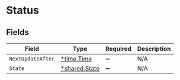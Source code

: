 # Status


## Fields

| Field                                         | Type                                          | Required                                      | Description                                   |
| --------------------------------------------- | --------------------------------------------- | --------------------------------------------- | --------------------------------------------- |
| `NextUpdateAfter`                             | [*time.Time](https://pkg.go.dev/time#Time)    | :heavy_minus_sign:                            | N/A                                           |
| `State`                                       | [*shared.State](../../models/shared/state.md) | :heavy_minus_sign:                            | N/A                                           |